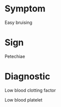 # Symptom

Easy bruising

# Sign

Petechiae

# Diagnostic

Low blood clotting factor

Low blood platelet

